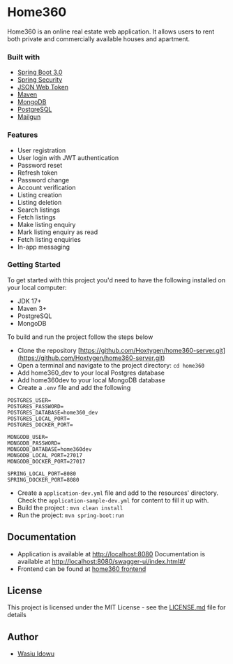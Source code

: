 # Home360

Home360 is an online real estate web application. It allows users to rent both private and commercially available houses
and apartment.

### Built with

* [Spring Boot 3.0](https://spring.io/projects/spring-boot)
* [Spring Security](https://spring.io/projects/spring-security)
* [JSON Web Token](https://jwt.io/introduction)
* [Maven](https://maven.apache.org/)
* [MongoDB](https://www.mongodb.com/)
* [PostgreSQL](https://www.postgresql.org/)
* [Mailgun](https://www.mailgun.com/)

### Features

* User registration
* User login with JWT authentication
* Password reset
* Refresh token
* Password change
* Account verification
* Listing creation
* Listing deletion
* Search listings
* Fetch listings
* Make listing enquiry
* Mark listing enquiry as read
* Fetch listing enquiries
* In-app messaging

### Getting Started

To get started with this project you'd need to have the following installed on your local computer:

* JDK 17+
* Maven 3+
* PostgreSQL
* MongoDB

To build and run the project follow the steps below

* Clone the repository [https://github.com/Hoxtygen/home360-server.git](https://github.com/Hoxtygen/home360-server.git)
* Open a terminal and navigate to the project directory: `cd home360`
* Add home360_dev to your local Postgres database
* Add home360dev to your local MongoDB database
* Create a `.env` file and add the following

```
POSTGRES_USER=
POSTGRES_PASSWORD=
POSTGRES_DATABASE=home360_dev
POSTGRES_LOCAL_PORT=
POSTGRES_DOCKER_PORT=

MONGODB_USER=
MONGODB_PASSWORD=
MONGODB_DATABASE=home360dev
MONGODB_LOCAL_PORT=27017
MONGODB_DOCKER_PORT=27017

SPRING_LOCAL_PORT=8080
SPRING_DOCKER_PORT=8080
```

* Create a `application-dev.yml` file and add to the resources' directory. Check the `application-sample-dev.yml` for
  content to fill it up with.
* Build the project : `mvn clean install`
* Run the project: `mvn spring-boot:run`

## Documentation

* Application is available at [http://localhost:8080](http://localhost:8080/)
  Documentation is available
  at [http://localhost:8080/swagger-ui/index.html#/](http://localhost:8080/swagger-ui/index.html#/)
* Frontend can be found at [home360 frontend](https://github.com/Hoxtygen/home360-frontend)

## License

This project is licensed under the MIT License - see the [LICENSE.md](LICENSE.md) file for details

## Author

* [Wasiu Idowu](https://github.com/Hoxtygen)
